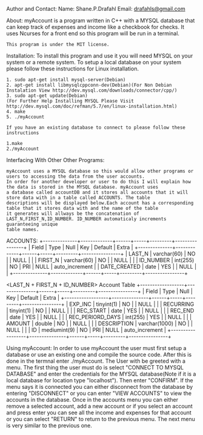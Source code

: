 Author and Contact:
    Name: Shane.P.Drafahl
    Email: drafahls@gmail.com

About:
    myAccount is a program written in C++ with a MYSQL database that can keep track of 
    expenses and income like a checkbook for checks. It uses Ncurses for a front end
    so this program will be run in a terminal.

    This program is under the MIT license.

Installation:
    To install this program and use it you will need MYSQL on your system or a remote system.
    To setup a local database on your system please follow these instructions for Linux installation. 

    1. sudo apt-get install mysql-server(Debian)
    2. apt-get install libmysqlcppconn-dev(Debian)(For Non Debian Instalation View http://dev.mysql.com/downloads/connector/cpp/)
    3. sudo apt-get update(Debian)
    (For Further Help Installing MYSQL Please Visit http://dev.mysql.com/doc/refman/5.7/en/linux-installation.html)
    4. make
    5. ./myAccount

    If you have an existing database to connect to please follow these instructions

    1.make
    2./myAccount

Interfacing With Other Other Programs:

    myAccount uses a MYSQL database so this would allow other programs or users to accessing the data from the user accounts.
    In order for another developer or user to do this I will explain how the data is stored in the MYSQL database. myAccount uses 
    a database called accountDB and it stores all accounts that it will store data with in a table called ACCOUNTS. The table 
    descriptions will be displayed below.Each account has a corresponding table that it stores data with and the name of the table
    it generates will allways be the concatenation of LAST_N,FIRST_N,ID_NUMBER. ID_NUMBER automaticaly increments guaranteeing unique
    table names.
       

ACCOUNTS:
+--------------+-------------+------+-----+---------+----------------+
| Field        | Type        | Null | Key | Default | Extra          |
+--------------+-------------+------+-----+---------+----------------+
| LAST_N       | varchar(60) | NO   |     | NULL    |                |
| FIRST_N      | varchar(60) | NO   |     | NULL    |                |
| ID_NUMBER    | int(255)    | NO   | PRI | NULL    | auto_increment |
| DATE_CREATED | date        | YES  |     | NULL    |                |
+--------------+-------------+------+-----+---------+----------------+

<LAST_N + FIRST_N + ID_NUMBER> Account Table
+------------------+---------------+------+-----+---------+----------------+
| Field            | Type          | Null | Key | Default | Extra          |
+------------------+---------------+------+-----+---------+----------------+
| EXP_INC          | tinyint(1)    | NO   |     | NULL    |                |
| RECURRING        | tinyint(1)    | NO   |     | NULL    |                |
| REC_START        | date          | YES  |     | NULL    |                |
| REC_END          | date          | YES  |     | NULL    |                |
| REC_PERIORD_DAYS | int(255)      | YES  |     | NULL    |                |
| AMOUNT           | double        | NO   |     | NULL    |                |
| DESCRIPTION      | varchar(1000) | NO   |     | NULL    |                |
| ID               | mediumint(9)  | NO   | PRI | NULL    | auto_increment |
+------------------+---------------+------+-----+---------+----------------+

Using myAccount:
    In order to use myAccount the user must first setup a database or use an existing one and compile the source code. After this is
    done in the termnal enter ./myAccount. The User with be greeted with a menu. The first thing the user must do is select "CONNECT TO MYSQL DATABASE"
    and enter the credentials for the MYSQL database(Note if it is a local database for location type "localhost"). Then enter "CONFIRM". If the menu 
    says it is connected you can either disconnect from the database by entering "DISCONNECT" or you can enter "VIEW ACCOUNTS" to view the accounts in
    the database. Once in the accounts menu you can either remove a selected account, add a new account or if you select an account and press enter you
    can see all the income and expenses for that account or you can select "RETURN" to return to the previous menu. The next menu is very similar to the
    previous one.     